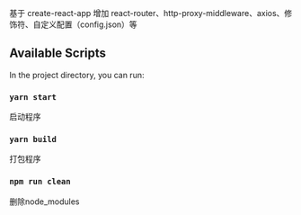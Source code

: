 基于 create-react-app
增加 react-router、http-proxy-middleware、axios、修饰符、自定义配置（config.json）等

## Available Scripts

In the project directory, you can run:

### `yarn start`
启动程序

### `yarn build`
打包程序

### `npm run clean`
删除node_modules